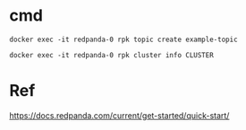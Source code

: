 # cmd

```
docker exec -it redpanda-0 rpk topic create example-topic
```

```
docker exec -it redpanda-0 rpk cluster info CLUSTER
```

# Ref

https://docs.redpanda.com/current/get-started/quick-start/